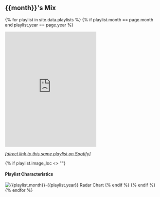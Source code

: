 
## {{month}}'s Mix
{% for playlist in site.data.playlists %}
{% if playlist.month == page.month and playlist.year == page.year %}

<iframe src="https://open.spotify.com/embed/playlist/{{playlist.playlistID}}" width="300" height="380" frameborder="0" allowtransparency="true" allow="encrypted-media"></iframe>

[_[direct link to this same playlist on Spotify]_](https://open.spotify.com/playlist/{{playlist.playlistID}}?si=GpSW_X-NRZG97Jx_NCPm3Q)

{% if playlist.image_loc <> ""}
#### Playlist Characteristics


![{{playlist.month}}-{{playlist.year}} Radar Chart]({{playlist.image_loc}})
{% endif %}
{% endif %}
{% endfor %}
